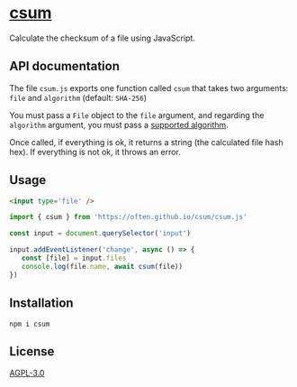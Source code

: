 # [csum](https://often.github.io/csum/)
Calculate the checksum of a file using JavaScript.

## API documentation
The file `csum.js` exports one function called `csum` that takes two arguments: `file` and `algorithm` (default: `SHA-256`)

You must pass a `File` object to the `file` argument, and regarding the `algorithm` argument, you must pass a [supported algorithm](https://developer.mozilla.org/en-US/docs/Web/API/SubtleCrypto/digest#supported_algorithms).

Once called, if everything is ok, it returns a string (the calculated file hash hex). If everything is not ok, it throws an error.

## Usage
```html
<input type='file' />
```
```js
import { csum } from 'https://often.github.io/csum/csum.js'

const input = document.querySelector('input')

input.addEventListener('change', async () => {
   const [file] = input.files
   console.log(file.name, await csum(file))
})
```

## Installation
`npm i csum`

## License
[AGPL-3.0](LICENSE)
